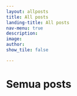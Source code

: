 ```yaml
---
layout: allposts
title: All posts
landing-title: All posts
nav-menu: true
description: 
image: 
author: 
show_tile: false

---
```

<h1>Semua posts</h1>